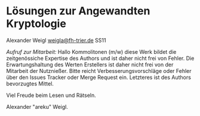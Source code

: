 Lösungen zur Angewandten Kryptologie
==============================================

  Alexander Weigl <weigla@fh-trier.de> SS11


*Aufruf zur Mitarbeit:* Hallo Kommolitonen (m/w) diese Werk bildet die zeitgenössiche Expertise des Authors und ist daher nicht frei von Fehler. 
Die Erwartungshaltung des Werten Erstellers ist daher nicht frei von der Mitarbeit der Nutznießer. Bitte reicht Verbesserungsvorschläge oder Fehler über den Issues Tracker oder Merge Request ein. Letzteres ist des Authors bevorzugtes Mittel.

Viel Freude beim Lesen und Rätseln.

Alexander "areku" Weigl.

